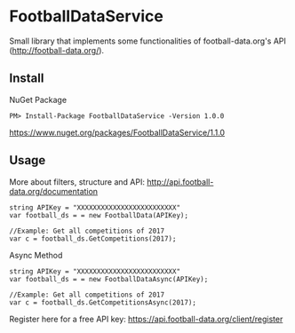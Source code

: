 # FootballDataService

Small library that implements some functionalities of football-data.org's API (http://football-data.org/).

## Install
NuGet Package
```
PM> Install-Package FootballDataService -Version 1.0.0
```
https://www.nuget.org/packages/FootballDataService/1.1.0

## Usage
More about filters, structure and API:
http://api.football-data.org/documentation

```
string APIKey = "XXXXXXXXXXXXXXXXXXXXXXXXX"
var football_ds = = new FootballData(APIKey);

//Example: Get all competitions of 2017
var c = football_ds.GetCompetitions(2017);
```
Async Method
```
string APIKey = "XXXXXXXXXXXXXXXXXXXXXXXXX"
var football_ds = = new FootballDataAsync(APIKey);

//Example: Get all competitions of 2017
var c = football_ds.GetCompetitionsAsync(2017);
```

Register here for a free API key:
https://api.football-data.org/client/register
